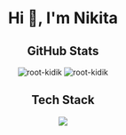 <h1 align="center">Hi 👋, I'm Nikita</h1>

<h2 align="center">GitHub Stats</h2>
<p align="center"><img src="https://github-readme-stats.vercel.app/api/top-langs?username=root-kidik&show_icons=true&locale=en&layout=compact&theme=dark" alt="root-kidik" /> <img src="https://github-readme-stats.vercel.app/api?username=root-kidik&show_icons=true&locale=en&theme=dark" alt="root-kidik" /></p>

<h2 align="center">Tech Stack</h2>
<p align="center">
  <a href="https://skillicons.dev">
    <img src="https://skillicons.dev/icons?i=cpp,bash,py,cmake,git,github,docker,postgres" />
  </a>
</p>
